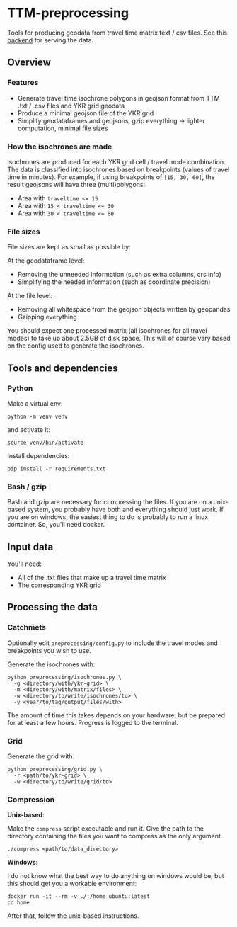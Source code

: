 # TTM-preprocessing
Tools for producing geodata from travel time matrix text / csv files.
See this [backend](https://github.com/DigitalGeographyLab/travel-time-matrix-visualisation-backend)
for serving the data.

## Overview
### Features
- Generate travel time isochrone polygons in geojson format
from TTM .txt / .csv files and YKR grid geodata
- Produce a minimal geojson file of the YKR grid
- Simplify geodataframes and geojsons, gzip everything -> lighter computation, minimal file sizes

### How the isochrones are made
isochrones are produced for each YKR grid cell / travel mode combination.
The data is classified into isochrones based on breakpoints
(values of travel time in minutes).
For example, if using breakpoints of `[15, 30, 60]`,
the result geojsons will have three (multi)polygons:
- Area with `traveltime <= 15`
- Area with `15 < traveltime <= 30`
- Area with `30 < traveltime <= 60`

### File sizes
File sizes are kept as small as possible by:

At the geodataframe level:
- Removing the unneeded information (such as extra columns, crs info)
- Simplifying the needed information (such as coordinate precision)

At the file level:
- Removing all whitespace from the geojson objects written by geopandas
- Gzipping everything

You should expect one processed matrix (all isochrones for all travel modes)
to take up about 2.5GB of disk space.
This will of course vary based on the config used to generate the isochrones.

## Tools and dependencies
### Python
Make a virtual env:
```console
python -m venv venv 
```
and activate it:
```console
source venv/bin/activate
```
Install dependencies:
```console
pip install -r requirements.txt
```

### Bash / gzip
Bash and gzip are necessary for compressing the files.
If you are on a unix-based system,
you probably have both and everything should just work.
If you are on windows,
the easiest thing to do is probably to run a linux container.
So, you'll need docker.

## Input data
You'll need:
- All of the .txt files that make up a travel time matrix
- The corresponding YKR grid

## Processing the data
### Catchmets
Optionally edit `preprocessing/config.py`
to include the travel modes and breakpoints you wish to use.

Generate the isochrones with:
```console
python preprocessing/isochrones.py \
  -g <directory/with/ykr-grid> \
  -m <directory/with/matrix/files> \
  -w <directory/to/write/isochrones/to> \
  -y <year/to/tag/output/files/with>
```
The amount of time this takes depends on your hardware,
but be prepared for at least a few hours.
Progress is logged to the terminal.

### Grid
Generate the grid with:
```console
python preprocessing/grid.py \
  -r <path/to/ykr-grid> \
  -w <directory/to/write/grid/to>
```

### Compression
**Unix-based**:

Make the `compress` script executable and run it.
Give the path to the directory containing the files you want to compress as the only argument.
```console
./compress <path/to/data_directory>
```

**Windows**:

I do not know what the best way to do anything on windows would be,
but this should get you a workable environment:
```console
docker run -it --rm -v ./:/home ubuntu:latest
cd home
```

After that, follow the unix-based instructions.
